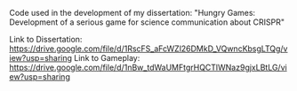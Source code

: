 Code used in the development of my dissertation: "Hungry Games: Development of a serious game for science communication about CRISPR"

Link to Dissertation: https://drive.google.com/file/d/1RscFS_aFcWZl26DMkD_VQwncKbsgLTQg/view?usp=sharing
Link to Gameplay: https://drive.google.com/file/d/1nBw_tdWaUMFtgrHQCTlWNaz9gjxLBtLG/view?usp=sharing
